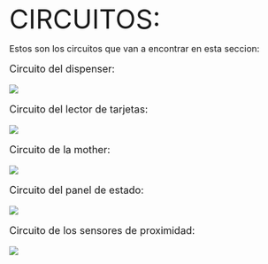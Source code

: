 <font size="8">CIRCUITOS:

<font size="3">
 Estos son los circuitos que van a encontrar en esta seccion:

<font size="4">Circuito del dispenser:

![](https://i.ibb.co/TtYXD9d/Circuito-dispenser.jpg)

Circuito del lector de tarjetas:

![](https://i.ibb.co/CwmM3Rb/Foto-cirucito-lector.jpg)

Circuito de la mother:

![](https://i.ibb.co/8rypNS6/Foto-ciruito-mother.jpg)

Circuito del panel de estado:

![](https://i.ibb.co/fkS782V/Foto-circuito-panel.jpg)

Circuito de los sensores de proximidad:

![](https://i.ibb.co/HxpFCLf/Foto-circuito-Level.jpg)